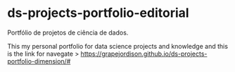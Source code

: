 # ds-projects-portfolio-editorial
Portfólio de projetos de ciência de dados.

This my personal portfolio for data science projects and knowledge and this is the link for navegate > https://grapejordison.github.io/ds-projects-portfolio-dimension/#
